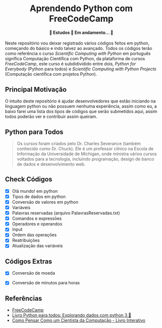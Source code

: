<h1 align="center">Aprendendo Python com FreeCodeCamp</h1>

<h4 align="center"> 
	📖  Estudos 🐍 Em andamento...  📖
</h4>


Neste repositório vou deixar registrado vários códigos feitos em python, começando do básico e indo talvez ao avançado. Todos os códigos terão como referência o curso _Scientific Computing with Python_ em português significa Computação Científica com Python, da plataforma de cursos _FreeCodeCamp_, este curso é subdidividido entre dois, _Python for Everybody_ (Python para todos) e _Scientific Computing with Python Projects_ (Computação científica com projetos Python).

## Principal Motivação

O intuito deste repositório é ajudar desenvolvedores que estão iniciando na linguagem python ou não possuem nenhuma experiência, assim como eu, a baixo farei uma lista dos tipos de códigos que serão submetidos aqui, assim todos poderão ver e contribuir assim queiram.

## Python para Todos

>Os cursos foram criados pelo Dr. Charles Severance (também conhecido como Dr. Chuck). Ele é um professor clínico na Escola de Informação da Universidade de Michigan, onde ministra vários cursos voltados para a tecnologia, incluindo programação, design de banco de dados e desenvolvimento web.

## Check Códigos
- [x] Olá mundo! em python
- [x] Tipos de dados em python
- [x] Conversão de valores em python
- [x] Variáveis
- [x] Palavras reservadas (arquivo PalavrasReservadas.txt)
- [x] Comandos e expressões
- [x] Operadores e operandos
- [x] Input
- [x] Ordem das operações
- [x] Reatribuições
- [x] Atualização das variáveis

## Códigos Extras
- [x] Conversão de moeda
- [x] Conversão de  minutos para horas


## Referências 
* [FreeCodeCamp](https://www.freecodecamp.org/learn)
* [Livro Python para todos: Explorando dados com python 3 🐍](https://www.py4e.com/book.php)
* [Como Pensar Como um Cientista da Computação - Livro Interativo](https://panda.ime.usp.br/pensepy/static/pensepy/index.html)
